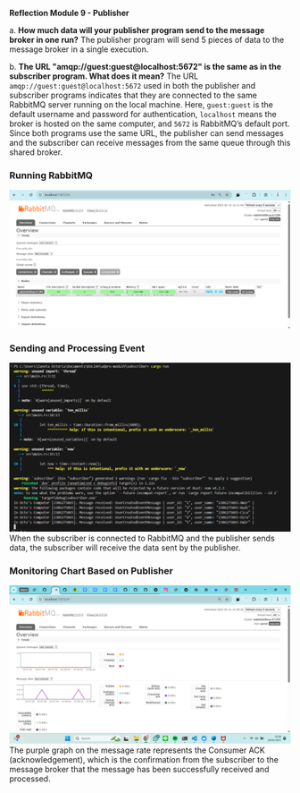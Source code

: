 **Reflection Module 9 - Publisher**

a. **How much data will your publisher program send to the message broker in one run?**
The publisher program will send 5 pieces of data to the message broker in a single execution.

b. **The URL "amqp\://guest\:guest\@localhost:5672" is the same as in the subscriber program. What does it mean?**
The URL `amqp://guest:guest@localhost:5672` used in both the publisher and subscriber programs indicates that they are connected to the same RabbitMQ server running on the local machine. Here, `guest:guest` is the default username and password for authentication, `localhost` means the broker is hosted on the same computer, and `5672` is RabbitMQ’s default port. Since both programs use the same URL, the publisher can send messages and the subscriber can receive messages from the same queue through this shared broker.

### Running RabbitMQ
![Running RabbitMQ as message broker](image/RunningRabbitMQ.png)

### Sending and Processing Event
![Sending and processing event](image/SendingAndProcessingEvent.png)
When the subscriber is connected to RabbitMQ and the publisher sends data, the subscriber will receive the data sent by the publisher.

### Monitoring Chart Based on Publisher
![Monitoring chart based on publisher](image/MonitoringChartBasedOnPublisher.png)
The purple graph on the message rate represents the Consumer ACK (acknowledgement), which is the confirmation from the subscriber to the message broker that the message has been successfully received and processed.